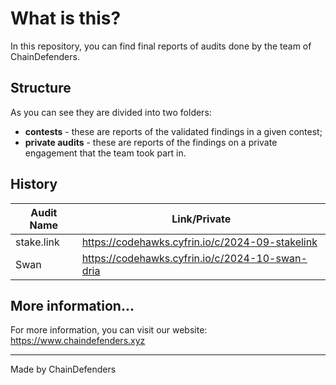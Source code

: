 # What is this?

In this repository, you can find final reports of audits done by the team of ChainDefenders. 

## Structure

As you can see they are divided into two folders:
- **contests** - these are reports of the validated findings in a given contest;
- **private audits** - these are reports of the findings on a private engagement that the team took part in.

## History
| **Audit Name** | **Link/Private** |
|----------------------|---------------|
| stake.link | https://codehawks.cyfrin.io/c/2024-09-stakelink |
| Swan | https://codehawks.cyfrin.io/c/2024-10-swan-dria |

## More information...

For more information, you can visit our website: https://www.chaindefenders.xyz

---
Made by ChainDefenders


